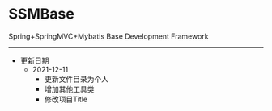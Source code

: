 # SSMBase
Spring+SpringMVC+Mybatis Base Development Framework
- - -
- 更新日期
  + 2021-12-11
    + 更新文件目录为个人
    + 增加其他工具类
    + 修改项目Title
